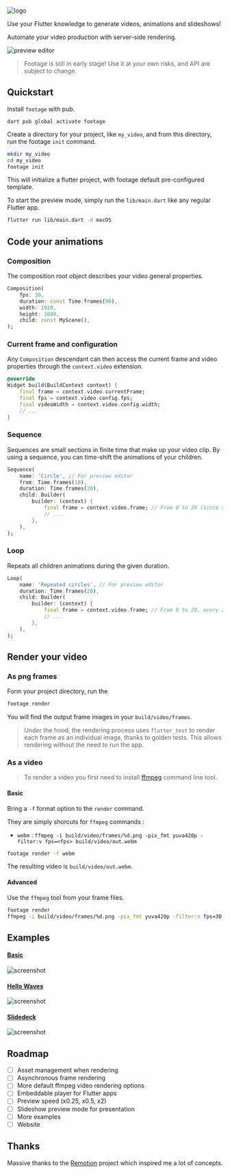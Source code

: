 ![logo](doc/banner.png)

Use your Flutter knowledge to generate videos, animations and slideshows!

Automate your video production with server-side rendering.

![preview editor](doc/editor.png)

> Footage is still in early stage! Use it at your own risks, and API are subject to change.

## Quickstart

Install `footage` with pub.

```
dart pub global activate footage
```

Create a directory for your project, like `my_video`, and from this directory, run the footage `init` command.

```bash
mkdir my_video
cd my_video
footage init
```

This will initialize a flutter project, with footage default pre-configured template.

To start the preview mode, simply run the `lib/main.dart` like any regular Flutter app.

```bash
flutter run lib/main.dart -d macOS
```

## Code your animations

### Composition

The composition root object describes your video general properties.

```dart
Composition(
    fps: 30,
    duration: const Time.frames(90),
    width: 1920,
    height: 1080,
    child: const MyScene(),
);
```

### Current frame and configuration

Any `Composition` descendant can then access the current frame and video properties through the `context.video` extension.

```dart
@override
Widget build(BuildContext context) {
    final frame = context.video.currentFrame;
    final fps = context.video.config.fps;
    final videoWidth = context.video.config.width;
    // ...
}
```

### Sequence

Sequences are small sections in finite time that make up your video clip. By using a sequence, you can time-shift the animations of your children.

```dart
Sequence(
    name: 'Circle', // For preview editor
    from: Time.frames(10),
    duration: Time.frames(20),
    child: Builder(
        builder: (context) {
            final frame = context.video.frame; // From 0 to 20 (since sequence starts at 10 and ends at 30)
            // ...
        },
    ),
);
```

### Loop

Repeats all children animations during the given duration.

```dart
Loop(
    name: 'Repeated circles', // For preview editor
    duration: Time.frames(20),
    child: Builder(
        builder: (context) {
            final frame = context.video.frame; // From 0 to 20, every 20 frames
            // ...
        },
    ),
);
```

## Render your video

### As png frames

Form your project directory, run the 

```bash
footage render
```

You will find the output frame images in your `build/video/frames`.

> Under the hood, the rendering process uses `flutter_test` to render each frame as an individual image, thanks to golden tests. This allows rendering without the need to run the app.

### As a video

> To render a video you first need to install [ffmpeg](https://ffmpeg.org/) command line tool.

#### Basic

Bring a `-f` format option to the `render` command.

They are simply shorcuts for `ffmpeg` commands :

* `webm` : `ffmpeg -i build/video/frames/%d.png -pix_fmt yuva420p -filter:v fps=<fps> build/video/out.webm`

```bash
footage render -f webm
```

The resulting video is `build/video/out.webm`.


#### Advanced

Use the `ffmpeg` tool from your frame files.

```bash
footage render
ffmpeg -i build/video/frames/%d.png -pix_fmt yuva420p -filter:v fps=30 build/video/out.webm
```

## Examples

#### [Basic](example/lib/scenes/basic.dart)

![screenshot](doc/basic.gif)

#### [Hello Waves](example/lib/scenes/hello_waves.dart)

![screenshot](doc/hello_waves.gif)

#### [Slidedeck](example/lib/scenes/hello_waves.dart)

![screenshot](doc/slidedeck.gif)

## Roadmap

- [ ] Asset management when rendering
- [ ] Asynchronous frame rendering
- [ ] More default ffmpeg video rendering options
- [ ] Embeddable player for Flutter apps
- [ ] Preview speed (x0.25, x0.5, x2)
- [ ] Slideshow preview mode for presentation
- [ ] More examples
- [ ] Website

## Thanks 

Massive thanks to the [Remotion](https://www.remotion.dev/) project which inspired me a lot of concepts. 